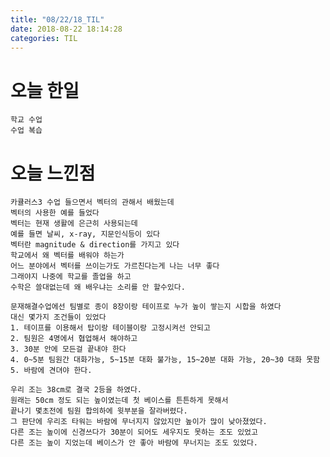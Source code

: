 ```yaml
---
title: "08/22/18_TIL"
date: 2018-08-22 18:14:28 
categories: TIL
---
```


# 오늘 한일
    학교 수업 
    수업 복습

# 오늘 느낀점
    카큘러스3 수업 들으면서 벡터의 관해서 배웠는데
    벡터의 사용한 예를 들었다
    벡터는 현재 생활에 은근히 사용되는데
    예를 들면 날씨, x-ray, 지문인식등이 있다
    벡터란 magnitude & direction를 가지고 있다
    학교에서 왜 벡터를 배워야 하는가 
    어느 분야에서 벡터를 쓰이는가도 가르친다는게 나는 너무 좋다
    그래야지 나중에 학교를 졸업을 하고 
    수학은 쓸대없는데 왜 배우냐는 소리를 안 할수있다.

    문재해결수업에선 팀별로 종이 8장이랑 테이프로 누가 높이 쌓는지 시합을 하였다
    대신 몇가지 조건들이 있었다
    1. 테이프를 이용해서 탑이랑 테이블이랑 고정시켜선 안되고
    2. 팀원은 4명에서 협업해서 해야하고
    3. 30분 안에 모든걸 끝내야 한다
    4. 0~5분 팀원간 대화가능, 5~15분 대화 불가능, 15~20분 대화 가능, 20~30 대화 못함
    5. 바람에 견뎌야 한다.

    우리 조는 38cm로 결국 2등을 하였다.
    원래는 50cm 정도 되는 높이였는데 첫 베이스를 튼튼하게 못해서 
    끝나기 몇초전에 팀원 합의하에 윗부분을 잘라버렸다.
    그 판단에 우리조 타워는 바람에 무너지지 않았지만 높이가 많이 낮아졌었다.
    다른 조는 높이에 신경쓰다가 30분이 되어도 세우지도 못하는 조도 있었고
    다른 조는 높이 지었는데 베이스가 안 좋아 바람에 무너지는 조도 있었다.
    